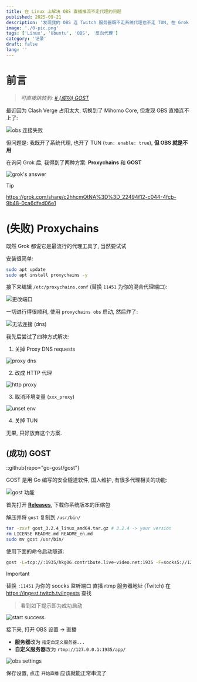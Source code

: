 ```yaml
---
title: 在 Linux 上解决 OBS 直播推流不走代理的问题
published: 2025-09-21
description: '发现我的 OBS 连 Twitch 服务器既不走系统代理也不走 TUN, 在 Grok 的推荐下发现了 GOST 反代工具 (同时适用于 Windows / Linux)'
image: './0-pic.png'
tags: ['Linux', 'Ubuntu', 'OBS', '反向代理']
category: '记录'
draft: false
lang: ''
---
```


# 前言

> *可直接跳转到: [# (成功) GOST](#成功-gost)*

最近因为 Clash Verge 占用太大, 切换到了 Mihomo Core, 但发现 OBS 直播连不上了:

![obs 连接失败](./1-cannot-connect.png)

但问题是: 我既开了系统代理, 也开了 TUN (`tun: enable: true`), **但 OBS 就是不用**

在询问 Grok 后, 我得到了两种方案: **Proxychains** 和 **GOST**

![grok's answer](./2-grok-answer.png)

> [!TIP]
> https://grok.com/share/c2hhcmQtNA%3D%3D_22494f12-c044-4fcb-9b48-0ca6dfed06e1

# (失败) Proxychains

既然 Grok 都说它是最流行的代理工具了, 当然要试试

安装很简单:

```bash
sudo apt update
sudo apt install proxychains -y
```

接下来编辑 `/etc/proxychains.conf` (替换 `11451` 为你的混合代理端口):

![更改端口](./3-change-port.png)

一切进行得很顺利, 使用 `proxychains obs` 启动, 然后炸了:

![无法连接 (dns)](./4-failed.png)

我先后尝试了四种方式解决:

1. 关掉 Proxy DNS requests

![proxy dns](./5-proxy-dns.png)

2. 改成 HTTP 代理

![http proxy](./6-http-proxy.png)

3. 取消环境变量 (`xxx_proxy`)

![unset env](./7-unset-env.png)

4. 关掉 TUN

无果, 只好放弃这个方案.

## (成功) GOST

::github{repo="go-gost/gost"}

GOST 是用 Go 编写的安全隧道软件, 国人维护, 有很多代理相关的功能:

![gost 功能](./8-gost.png)

首先打开 **[Releases](https://github.com/go-gost/gost/releases/latest)**, 下载你系统版本的压缩包

解压并将 `gost` 复制到 `/usr/bin/`

```bash
tar -zxvf gost_3.2.4_linux_amd64.tar.gz # 3.2.4 -> your version
rm LICENSE README.md README_en.md
sudo mv gost /usr/bin/
```

使用下面的命令启动隧道:

```bash
gost -L=tcp://:1935/hkg06.contribute.live-video.net:1935 -F=socks5://127.0.0.1:11451
```

> [!IMPORTANT]
> 替换 `:11451` 为你的 soocks 监听端口
> 直播 rtmp 服务器地址 (Twitch) 在 https://ingest.twitch.tv/ingests 查找

> 看到如下提示即为成功启动

![start success](./9-started.png)

接下来, 打开 OBS 设置 -> 直播

- **服务器**改为 `指定自定义服务器...`
- **自定义服务器**改为 `rtmp://127.0.0.1:1935/app/`

![obs settings](./10-obs-setting.png)

保存设置, 点击 `开始直播` 应该就能正常串流了

